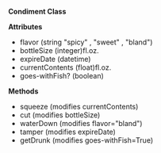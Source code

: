 **Condiment Class**  


**Attributes**  
  - flavor (string "spicy" , "sweet" , "bland")  
  - bottleSize (integer)fl.oz.  
  - expireDate (datetime)  
  - currentContents (float)fl.oz.  
  - goes-withFish? (boolean)  


**Methods**  
  - squeeze (modifies currentContents)  
  - cut (modifies bottleSize)  
  - waterDown (modifies flavor="bland")  
  - tamper (modifies expireDate)  
  - getDrunk (modifies goes-withFish=True)  
